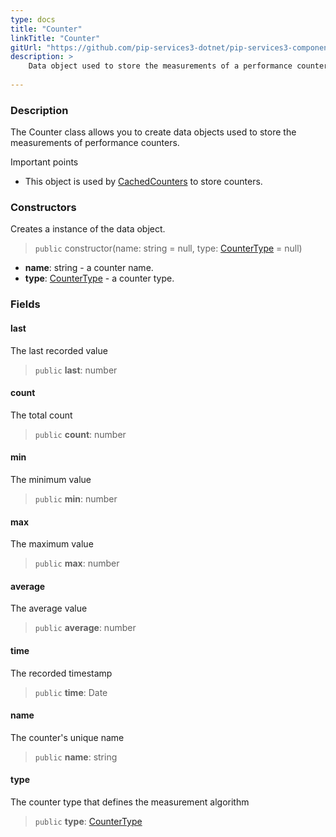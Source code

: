 ```yaml
---
type: docs
title: "Counter"
linkTitle: "Counter"
gitUrl: "https://github.com/pip-services3-dotnet/pip-services3-components-dotnet"
description: >
    Data object used to store the measurements of a performance counter.
   
---
```


### Description

The Counter class allows you to create data objects used to store the measurements of performance counters.

Important points

- This object is used by [CachedCounters](../cached_counters) to store counters.

### Constructors
Creates a instance of the data object.

> `public` constructor(name: string = null, type: [CounterType](../counter_type) = null)

- **name**: string - a counter name.
- **type**: [CounterType](../counter_type) - a counter type.


### Fields

<span class="hide-title-link">

#### last
The last recorded value
> `public` **last**: number

#### count
The total count
> `public` **count**: number

#### min
The minimum value
> `public` **min**: number

#### max
The maximum value
> `public` **max**: number

#### average
The average value
> `public` **average**: number

#### time
The recorded timestamp
> `public` **time**: Date

#### name
The counter's unique name
> `public` **name**: string

#### type
The counter type that defines the measurement algorithm
> `public` **type**: [CounterType](../counter_type)

</span>
